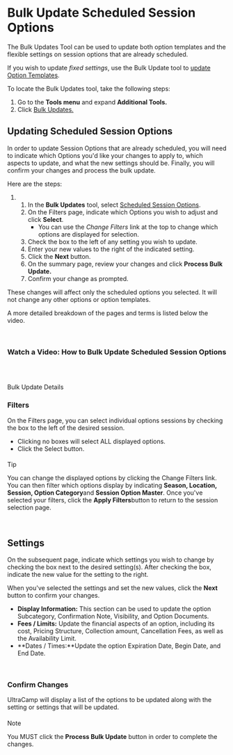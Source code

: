 # Bulk Update Scheduled Session Options
The Bulk Updates Tool can be used to update both option templates and the flexible settings on session options that are already scheduled.


If you wish to update *fixed settings*, use the Bulk Update tool to [update Option Templates](https://help.ultracamp.com/hc/en-us/articles/12457813489044).   


To locate the Bulk Updates tool, take the following steps:


1. Go to the **Tools menu** and expand **Additional Tools.**
2. Click [Bulk Updates.](https://www.ultracamp.com/admin/bulkUpdates/updateType.aspx)


## Updating Scheduled Session Options


In order to update Session Options that are already scheduled, you will need to indicate which Options you'd like your changes to apply to, which aspects to update, and what the new settings should be. Finally, you will confirm your changes and process the bulk update.


Here are the steps:


1. 1. In the **Bulk Updates** tool, select [Scheduled Session Options](https://www.ultracamp.com/admin/bulkUpdates/bulkUpdate_options.aspx).
	2. On the Filters page, indicate which Options you wish to adjust and click **Select**.
		* You can use the *Change Filters* link at the top to change which options are displayed for selection.
	3. Check the box to the left of any setting you wish to update.
	4. Enter your new values to the right of the indicated setting.
	5. Click the **Next** button.
	6. On the summary page, review your changes and click **Process Bulk Update.**
	7. Confirm your change as prompted.


These changes will affect only the scheduled options you selected. It will not change any other options or option templates.


A more detailed breakdown of the pages and terms is listed below the video.


 


### Watch a Video: How to Bulk Update Scheduled Session Options


 



## 
Bulk Update Details


### Filters


On the Filters page, you can select individual options sessions by checking the box to the left of the desired session. 


* Clicking no boxes will select ALL displayed options.
* Click the Select button.






#### 
 Tip


You can change the displayed options by clicking the Change Filters link. You can then filter which options display by indicating **Season, Location, Session, Option Category**and **Session Option Master**. Once you've selected your filters, click the **Apply Filters**button to return to the session selection page.


 



## Settings


On the subsequent page, indicate which settings you wish to change by checking the box next to the desired setting(s). After checking the box, indicate the new value for the setting to the right.


When you've selected the settings and set the new values, click the **Next** button to confirm your changes.


* **Display Information:** This section can be used to update the option Subcategory, Confirmation Note, Visibility, and Option Documents.
* **Fees / Limits:** Update the financial aspects of an option, including its cost, Pricing Structure, Collection amount, Cancellation Fees, as well as the Availability Limit.
* **Dates / Times:**Update the option Expiration Date, Begin Date, and End Date.


 


### Confirm Changes


UltraCamp will display a list of the options to be updated along with the setting or settings that will be updated.



#### 
 Note


You MUST click the **Process Bulk Update** button in order to complete the changes.



 

